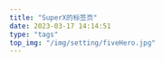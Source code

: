 ```yaml
---
title: "SuperX的标签页"
date: 2023-03-17 14:14:51
type: "tags"
top_img: "/img/setting/fiveHero.jpg"
---
```

